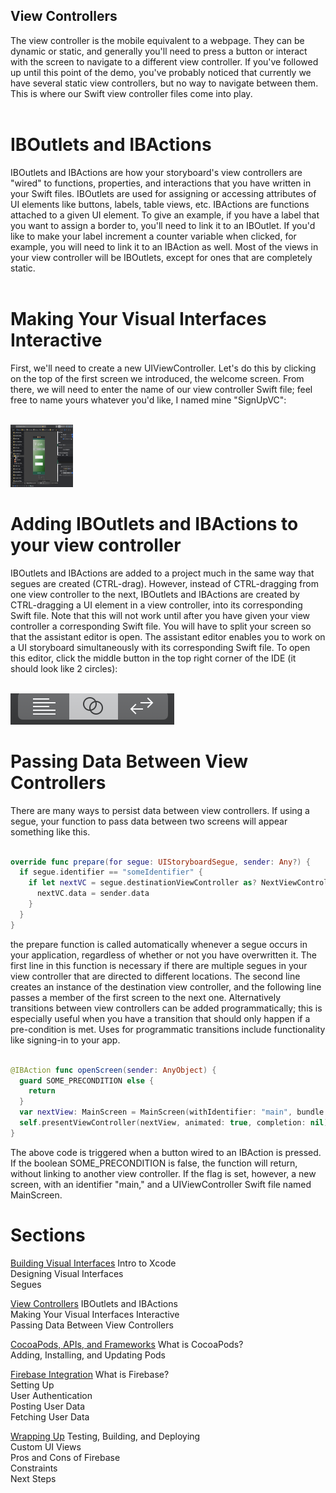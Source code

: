 ## View Controllers
The view controller is the mobile equivalent to a webpage. They can be dynamic or static, and generally you'll need to press a button or interact with the screen to navigate to a different view controller. If you've followed up until this point of the demo, you've probably noticed that currently we have several static view controllers, but no way to navigate between them. This is where our Swift view controller files come into play. <br /> <br />

# IBOutlets and IBActions
IBOutlets and IBActions are how your storyboard's view controllers are "wired" to functions, properties, and interactions that you have written in your Swift files. IBOutlets are used for assigning or accessing attributes of UI elements like buttons, labels, table views, etc. IBActions are functions attached to a given UI element. To give an example, if you have a label that you want to assign a border to, you'll need to link it to an IBOutlet. If you'd like to make your label increment a counter variable when clicked, for example, you will need to link it to an IBAction as well. Most of the views in your view controller will be IBOutlets, except for ones that are completely static. <br /> <br />

# Making Your Visual Interfaces Interactive
First, we'll need to create a new UIViewController. Let's do this by clicking on the top of the first screen we introduced, the welcome screen. From there, we will need to enter the name of our view controller Swift file; feel free to name yours whatever you'd like, I named mine "SignUpVC": <br /> <br />

<img src="workshopImages/addingViewControllers.png"
alt="Adding view controllers"
height="100" width="100" />


# Adding IBOutlets and IBActions to your view controller
IBOutlets and IBActions are added to a project much in the same way that segues are created (CTRL-drag). However, instead of CTRL-dragging from one view controller to the next, IBOutlets and IBActions are created by CTRL-dragging a UI element in a view controller, into its corresponding Swift file. Note that this will not work until after you have given your view controller a corresponding Swift file. You will have to split your screen so that the assistant editor is open. The assistant editor enables you to work on a UI storyboard simultaneously with its corresponding Swift file. To open this editor, click the middle button in the top right corner of the IDE (it should look like 2 circles): <br /> <br />

<img src="workshopImages/assistantEditor.png"
alt="Assistant Editor"/>


# Passing Data Between View Controllers
There are many ways to persist data between view controllers. If using a segue, your function to pass data between two screens will appear something like this. <br /> <br />
```Swift
override func prepare(for segue: UIStoryboardSegue, sender: Any?) {
  if segue.identifier == "someIdentifier" {
    if let nextVC = segue.destinationViewController as? NextViewController {
      nextVC.data = sender.data
    }
  }
}
```
the prepare function is called automatically whenever a segue occurs in your application, regardless of whether or not you have overwritten it. The first line in this function is necessary if there are multiple segues in your view controller that are directed to different locations. The second line creates an instance of the destination view controller, and the following line passes a member of the first screen to the next one. Alternatively transitions between view controllers can be added programmatically; this is especially useful when you have a transition that should only happen if a pre-condition is met. Uses for programmatic transitions include functionality like signing-in to your app. <br /> <br />
```Swift
@IBAction func openScreen(sender: AnyObject) {
  guard SOME_PRECONDITION else {
    return
  }
  var nextView: MainScreen = MainScreen(withIdentifier: "main", bundle: nil)
  self.presentViewController(nextView, animated: true, completion: nil)
}
```
The above code is triggered when a button wired to an IBAction is pressed. If the boolean SOME_PRECONDITION is false, the function will return, without linking to another view controller. If the flag is set, however, a new screen, with an identifier "main," and a UIViewController Swift file named MainScreen.


# Sections


<a href="Visual-Interfaces.md">Building Visual Interfaces</a>
Intro to Xcode <br />
Designing Visual Interfaces <br />
Segues <br />


<a href="ViewControllers.md">View Controllers</a>
IBOutlets and IBActions <br />
Making Your Visual Interfaces Interactive <br />
Passing Data Between View Controllers <br />


<a href="Frameworks.md">CocoaPods, APIs, and Frameworks</a>
What is CocoaPods? <br />
Adding, Installing, and Updating Pods <br />

<a href="Firebase.md">Firebase Integration</a>
What is Firebase? <br />
Setting Up <br />
User Authentication <br />
Posting User Data <br />
Fetching User Data <br />

<a href="Conclusion.md">Wrapping Up</a>
Testing, Building, and Deploying <br />
Custom UI Views <br />
Pros and Cons of Firebase <br />
Constraints <br />
Next Steps <br />
